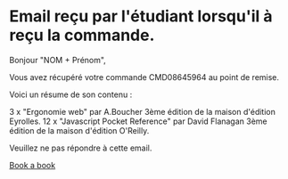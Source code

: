 # Email reçu par l'étudiant lorsqu'il à reçu la commande.

Bonjour "NOM + Prénom",

Vous avez récupéré votre commande CMD08645964 au point de remise.

Voici un résume de son contenu :

3 x "Ergonomie web" par A.Boucher 3ème édition de la maison d'édition Eyrolles.
12 x "Javascript Pocket Reference" par David Flanagan 3ème édition de la maison d'édition O'Reilly.

Veuillez ne pas répondre à cette email.

[Book a book]()
